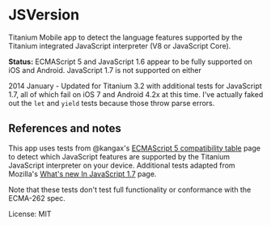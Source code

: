 # JSVersion

Titanium Mobile app to detect the language features supported by the Titanium integrated JavaScript interpreter (V8 or JavaScript Core).

**Status:** ECMAScript 5 and JavaScript 1.6 appear to be fully supported on iOS and Android. JavaScript 1.7 is not supported on either

2014 January - Updated for Titanium 3.2 with additional tests for JavaScript 1.7, all of which fail on iOS 7 and Android 4.2x at this time. I've actually faked out the `let` and `yield` tests because those throw parse errors.

## References and notes

This app uses tests from @kangax's <a href="http://kangax.github.com/es5-compat-table/">ECMAScript 5 compatibility table</a> page to detect which JavaScript features are supported by the Titanium JavaScript interpreter on your device. Additional tests adapted from Mozilla's <a href='https://developer.mozilla.org/en-US/docs/Web/JavaScript/New_in_JavaScript/1.7'>What's new In JavaScript 1.7</a> page.

Note that these tests don't test full functionality or conformance with the ECMA-262 spec.

License: MIT